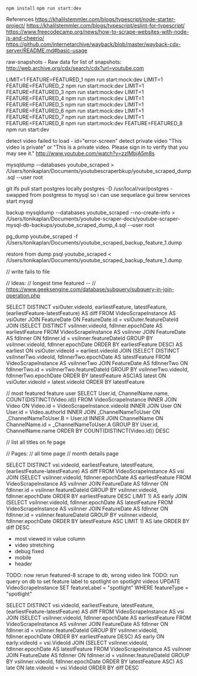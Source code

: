`npm install`
`npm run start:dev`

References
https://khalilstemmler.com/blogs/typescript/node-starter-project/
https://khalilstemmler.com/blogs/typescript/eslint-for-typescript/
https://www.freecodecamp.org/news/how-to-scrape-websites-with-node-js-and-cheerio/
https://github.com/internetarchive/wayback/blob/master/wayback-cdx-server/README.md#basic-usage

raw-snapshots - Raw data for list of snapshots: http://web.archive.org/cdx/search/cdx?url=youtube.com

LIMIT=1 FEATURE=FEATURED_1 npm run start:mock:dev
LIMIT=1 FEATURE=FEATURED_2 npm run start:mock:dev
LIMIT=1 FEATURE=FEATURED_3 npm run start:mock:dev
LIMIT=1 FEATURE=FEATURED_4 npm run start:mock:dev
LIMIT=1 FEATURE=FEATURED_5 npm run start:mock:dev
LIMIT=1 FEATURE=FEATURED_6 npm run start:mock:dev
LIMIT=1 FEATURE=FEATURED_7 npm run start:mock:dev
LIMIT=1 FEATURE=FEATURED_8 npm run start:mock:dev
FEATURE=FEATURED_8 npm run start:dev

detect video failed to load - id="error-screen"
detect private video "This video is private" or "This is a private video. Please sign in to verify that you may see it." http://www.youtube.com/watch?v=zzIMbjA5m8s


mysqldump --databases youtube_scraped > /Users/tonikaplan/Documents/youtubescraperbkup/youtube_scraped_dump.sql --user root

git lfs pull
start postgres locally postgres -D /usr/local/var/postgres - swapped from postgress to mysql so i can use sequelace gui
brew services start mysql

backup
mysqldump --databases youtube_scraped --no-create-info > /Users/tonikaplan/Documents/youtube-scraper-docs/youtube-scraper-mysql-db-backups/youtube_scraped_dump_4.sql --user root


pg_dump youtube_scraped -f /Users/tonikaplan/Documents/youtube_scraped_backup_feature_1.dump 

restore from dump
psql youtube_scraped < /Users/tonikaplan/Documents/youtube_scraped_backup_feature_1.dump 


<!-- // TODO: now migation to add multiple author links -->
<!-- // TODO: videos have multiple links -->
<!-- // TODO: now multiple usernames? -->
<!-- // move duration, title, description to videofeatureinstance -->
// write fails to file

// Ideas:
// longest time featured
-- // https://www.geeksengine.com/database/subquery/subquery-in-join-operation.php

SELECT DISTINCT vsiOuter.videoId,
       earliestFeature,
       latestFeature,
       (earliestFeature-latestFeature) AS diff
FROM VideoScrapeInstance AS vsiOuter
JOIN FeatureDate ON FeatureDate.id = vsiOuter.featureDateId
JOIN 
  (SELECT DISTINCT vsiInner.videoId,
          fdInner.epochDate AS earliestFeature
   FROM VideoScrapeInstance AS vsiInner
   JOIN FeatureDate AS fdInner ON fdInner.id = vsiInner.featureDateId
   GROUP BY vsiInner.videoId,
            fdInner.epochDate
   ORDER BY earliestFeature DESC) AS earliest ON vsiOuter.videoId = earliest.videoId
JOIN
  (SELECT DISTINCT vsiInnerTwo.videoId,
          fdInnerTwo.epochDate AS latestFeature
   FROM VideoScrapeInstance AS vsiInnerTwo
   JOIN FeatureDate AS fdInnerTwo ON fdInnerTwo.id = vsiInnerTwo.featureDateId
   GROUP BY vsiInnerTwo.videoId,
            fdInnerTwo.epochDate
   ORDER BY latestFeature ASC)AS latest ON vsiOuter.videoId = latest.videoId
   ORDER BY latestFeature


// most featured feature user
SELECT 
User.id,
ChannelName.name,
COUNT(DISTINCT(Video.id))
FROM 
  VideoScrapeInstance
  INNER JOIN Video ON Video.id = VideoScrapeInstance.videoId
  INNER JOIN User ON User.id = Video.authorId 
  INNER JOIN _ChannelNameToUser ON _ChannelNameToUser.B = User.id
  INNER JOIN ChannelName ON ChannelName.id = _ChannelNameToUser.A
GROUP BY 
  User.id, ChannelName.name
ORDER BY 
  COUNT(DISTINCT(Video.id)) DESC

// list all titles on fe page


// Pages:
// all time page
// month details page












SELECT DISTINCT vsi.videoId,
                earliestFeature,
                latestFeature,
                (earliestFeature-latestFeature) AS diff 
FROM VideoScrapeInstance AS vsi
JOIN
  (SELECT vsiInner.videoId,
          fdInner.epochDate AS earliestFeature
   FROM VideoScrapeInstance AS vsiInner
   JOIN FeatureDate AS fdInner ON fdInner.id = vsiInner.featureDateId
   GROUP BY vsiInner.videoId,
            fdInner.epochDate
   ORDER BY earliestFeature DESC
   LIMIT 1) AS early
JOIN
  (SELECT vsiInner.videoId,
          fdInner.epochDate AS latestFeature
   FROM VideoScrapeInstance AS vsiInner
   JOIN FeatureDate AS fdInner ON fdInner.id = vsiInner.featureDateId
   GROUP BY vsiInner.videoId,
            fdInner.epochDate
   ORDER BY latestFeature ASC
   LIMIT 1) AS late
ORDER BY diff DESC



- most viewed in value column
- video stretching
- debug fixed
- mobile
- header



TODO: now rerun featured-8 scrape to db, wrong video link
TODO: run query on db to set feature label to spotlight on spotlight videos
UPDATE VideoScrapeInstance
SET featureLabel = "spotlight"
WHERE featureType = "spotlight"



SELECT DISTINCT vsi.videoId,
                earliestFeature,
                latestFeature,
                (earliestFeature-latestFeature) AS diff 
FROM VideoScrapeInstance AS vsi
JOIN
  (SELECT vsiInner.videoId,
          fdInner.epochDate AS earliestFeature
   FROM VideoScrapeInstance AS vsiInner
   JOIN FeatureDate AS fdInner ON fdInner.id = vsiInner.featureDateId
   GROUP BY vsiInner.videoId,
            fdInner.epochDate
   ORDER BY earliestFeature DESC) AS early ON early.videoId = vsi.VideoId
JOIN
  (SELECT vsiInner.videoId,
          fdInner.epochDate AS latestFeature
   FROM VideoScrapeInstance AS vsiInner
   JOIN FeatureDate AS fdInner ON fdInner.id = vsiInner.featureDateId
   GROUP BY vsiInner.videoId,
            fdInner.epochDate
   ORDER BY latestFeature ASC) AS late ON late.videoId = vsi.VideoId
   ORDER BY diff DESC
